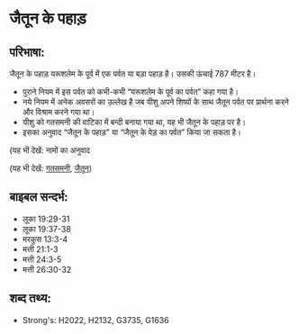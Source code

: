 # जैतून के पहाड़ #

## परिभाषा: ##

जैतून के पहाड़ यरूशलेम के पूर्व में एक पर्वत या बड़ा पहाड़ है। उसकी ऊंचाई 787 मीटर है।

* पुराने नियम में इस पर्वत को कभी-कभी “यरूशलेम के पूर्व का पर्वत” कहा गया है।
* नये नियम में अनेक अवसरों का उल्लेख है जब यीशु अपने शिष्यों के साथ जैतून पर्वत पर प्रार्थना करने और विश्राम करने गया था।
* यीशु को गतसमनी की वाटिका में बन्दी बनाया गया था, यह भी जैतून के पहाड़ पर है।
* इसका अनुवाद “जैतून के पहाड़” या “जैतून के पेड़ का पर्वत” किया जा सकता है।

(यह भी देखें: नामों का अनुवाद

(यह भी देखें: [गतसमनी](../gethsemane.md), [जैतून](../olive.md))

## बाइबल सन्दर्भ: ##

* लूका 19:29-31
* लूका 19:37-38
* मरकुस 13:3-4
* मत्ती 21:1-3
* मत्ती 24:3-5
* मत्ती 26:30-32

## शब्द तथ्य: ##

* Strong's: H2022, H2132, G3735, G1636
